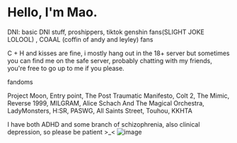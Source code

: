 # Hello, I'm Mao.

DNI: basic DNI stuff, proshippers, tiktok genshin fans(SLIGHT JOKE LOLOOL) , COAAL (coffin of andy and leyley) fans

C + H and kisses are fine, i mostly hang out in the 18+ server but sometimes you can find me on the safe server, probably chatting with my friends, you're free to go up to me if you please.

fandoms

Project Moon, Entry point, The Post Traumatic Manifesto, Colt 2, The Mimic, Reverse 1999, MILGRAM, 
Alice Schach And The Magical Orchestra, LadyMonsters, H:SR, PASWG, All Saints Street, Touhou, KKHTA

I have both ADHD and some branch of schizophrenia, also clinical depression, so please be patient >_<
![image](https://github.com/isolateorange/isolateorange/assets/170773267/d3729f30-bb62-4041-8a59-b6e4f681a412)
